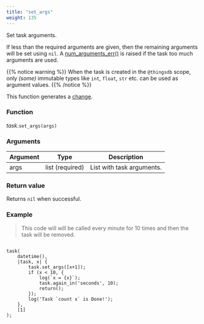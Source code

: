 ```yaml
---
title: "set_args"
weight: 135
---
```


Set task arguments.

If less than the required arguments are given, then the remaining arguments will
be set using `nil`. A [num_arguments_err()](../../../errors/num_arguments_err) is raised if the task too much arguments are used.

{{% notice warning %}}
When the task is created in the `@thingsdb` scope, only *(some)* immutable types like `int`, `float`, `str` etc. can be used as argument values.
{{% /notice %}}

This function generates a [change](../../../overview/changes).

### Function

*task*.`set_args(args)`

### Arguments

Argument | Type | Description
-------- | ---- | -----------
args | list (required) | List with task arguments.

### Return value

Returns `nil` when successful.

### Example

> This code will will be called every minute for 10 times and then the task will be removed.

```thingsdb,should_pass

task(
    datetime(),
    |task, x| {
        task.set_args([x+1]);
        if (x < 10, {
            log(`x = {x}`);
            task.again_in('seconds', 10);
            return();
        });
        log('Task `count x` is Done!');
    },
    [1]
);

```
